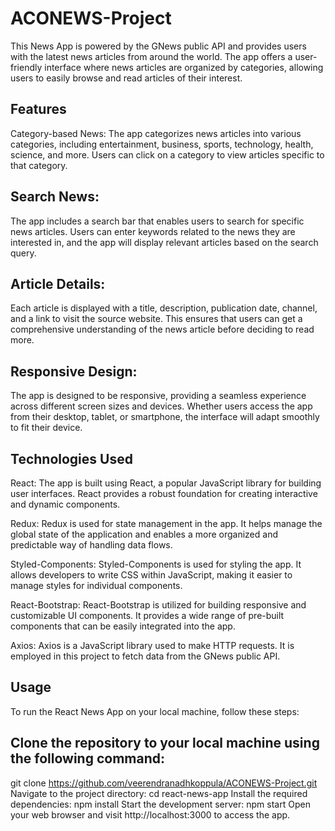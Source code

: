 ﻿# ACONEWS-Project
This News App is powered by the GNews public API and provides users with the latest news articles from around the world. The app offers a user-friendly interface where news articles are organized by categories, allowing users to easily browse and read articles of their interest.

## Features
Category-based News: The app categorizes news articles into various categories, including entertainment, business, sports, technology, health, science, and more. Users can click on a category to view articles specific to that category.

## Search News:
The app includes a search bar that enables users to search for specific news articles. Users can enter keywords related to the news they are interested in, and the app will display relevant articles based on the search query.

## Article Details: 
Each article is displayed with a title, description, publication date, channel, and a link to visit the source website. This ensures that users can get a comprehensive understanding of the news article before deciding to read more.

## Responsive Design:
The app is designed to be responsive, providing a seamless experience across different screen sizes and devices. Whether users access the app from their desktop, tablet, or smartphone, the interface will adapt smoothly to fit their device.

## Technologies Used
React: The app is built using React, a popular JavaScript library for building user interfaces. React provides a robust foundation for creating interactive and dynamic components.

Redux: Redux is used for state management in the app. It helps manage the global state of the application and enables a more organized and predictable way of handling data flows.

Styled-Components: Styled-Components is used for styling the app. It allows developers to write CSS within JavaScript, making it easier to manage styles for individual components.

React-Bootstrap: React-Bootstrap is utilized for building responsive and customizable UI components. It provides a wide range of pre-built components that can be easily integrated into the app.

Axios: Axios is a JavaScript library used to make HTTP requests. It is employed in this project to fetch data from the GNews public API.

## Usage
To run the React News App on your local machine, follow these steps:

## Clone the repository to your local machine using the following command:
git clone https://github.com/veerendranadhkoppula/ACONEWS-Project.git
Navigate to the project directory:
cd react-news-app
Install the required dependencies:
npm install
Start the development server:
npm start
Open your web browser and visit http://localhost:3000 to access the app.
